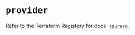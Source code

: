 # `provider`

Refer to the Terraform Registory for docs: [`azurerm`](https://registry.terraform.io/providers/hashicorp/azurerm/3.55.0/docs).
